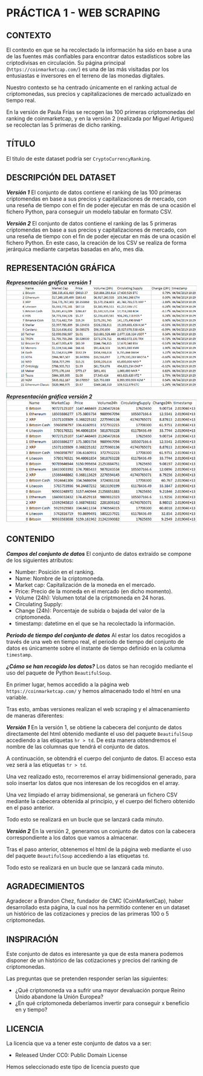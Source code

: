 # PRÁCTICA 1 - WEB SCRAPING

## CONTEXTO

El contexto en que se ha recolectado la información ha sido en base a una de las fuentes más confiables para encontrar datos estadísticos sobre las criptodivisas en circulación. Su página principal (`https://coinmarketcap.com/`) es una de las más visitadas por los entusiastas e inversores en el terreno de las monedas digitales.

Nuestro contexto se ha centrado únicamente en el ranking actual de criptomonedas, sus precios y capitalizaciones de mercado actualizado en tiempo real.

En la versión de Paula Frías se recogen las 100 primeras criptomonedas del ranking de coinmarketcap, y en la versión 2 (realizada por Miguel Artigues) se recolectan las 5 primeras de dicho ranking.

## TÍTULO

El titulo de este dataset podría ser `CryptoCurrencyRanking`.

## DESCRIPCIÓN DEL DATASET

***Versión 1***
El conjunto de datos contiene el ranking de las 100 primeras criptomendas en base a sus precios y capitalizaciones de mercado, con una reseña de tiempo con el fin de poder ejecutar en más de una ocasión el fichero Python, para conseguir un modelo tabular en formato CSV.

***Versión 2***
El conjunto de datos contiene el ranking de las 5 primeras criptomendas en base a sus precios y capitalizaciones de mercado, con una reseña de tiempo con el fin de poder ejecutar en más de una ocasión el fichero Python. En este caso, la creación de los CSV se realiza de forma jerárquica mediante carpetas basadas en año, mes día.

## REPRESENTACIÓN GRÁFICA

***Representación gráfica versión 1***
![Dataset v1](./images/v1.png)

***Representación gráfica versión 2***
![Dataset v2](./images/v2.png)

## CONTENIDO

***Campos del conjunto de datos***
El conjunto de datos extraído se compone de los siguientes atributos:

- Number: Posición en el ranking.
- Name: Nombre de la criptomoneda.
- Market cap: Capitalización de la moneda en el mercado.
- Price: Precio de la moneda en el mercado (en dicho momento).
- Volume (24h): Volumen total de la criptmoneda en 24 horas.
- Circulating Supply:
- Change (24h): Porcentaje de subida o bajada del valor de la criptomoneda.
- timestamp: datetime en el que se ha recolectado la información.

***Periodo de tiempo del conjunto de datos***
Al estar los datos recogidos a través de una web en tiempo real, el periodo de tiempo del conjunto de datos es únicamente sobre el instante de tiempo definido en la columna `timestamp`. 

***¿Cómo se han recogido los datos?***
Los datos se han recogido mediante el uso del paquete de Python `BeautifulSoup`.

En primer lugar, hemos accedido a la página web `https://coinmarketcap.com/` y hemos almacenado todo el html en una variable.

Tras esto, ambas versiones realizan el web scraping y el almacenamiento de maneras diferentes:

***Versión 1***
En la versión 1, se obtiene la cabecera del conjunto de datos directamente del html obtenido mediante el uso del paquete `BeautifulSoup` accediendo a las etiquetas `hr > td`. De esta manera obtendremos el nombre de las columnas que tendrá el conjunto de datos.

A continuación, se obtendrá el cuerpo del conjunto de datos. El acceso esta vez será a las etiquetas `tr > td`.

Una vez realizado esto, recorreremos el array bidimensional generado, para solo insertar los datos que nos interesan de los recogidos en el array.

Una vez limpiado el array bidimensional, se generará un fichero CSV mediante la cabecera obtenida al principio, y el cuerpo del fichero obtenido en el paso anterior.

Todo esto se realizará en un bucle que se lanzará cada minuto.

***Versión 2***
En la versión 2, generamos un conjunto de datos con la cabecera correspondiente a los datos que vamos a almacenar.

Tras el paso anterior, obtenemos el html de la página web mediante el uso del paquete `BeautifulSoup` accediendo a las etiquetas `td`.

Todo esto se realizará en un bucle que se lanzará cada minuto.

## AGRADECIMIENTOS

Agradecer a Brandon Chez, fundador de CMC (CoinMarketCap), haber desarrollado esta página, la cual nos ha permitido contener en un dataset un histórico de las cotizaciones y precios de las primeras 100 o 5 criptomonedas.

## INSPIRACIÓN

Este conjunto de datos es interesante ya que de esta manera podemos disponer de un histórico de las cotizaciones y precios del ranking de criptomonedas.

Las preguntas que se pretenden responder serían las siguientes:

- ¿Qué criptomoneda va a sufrir una mayor devaluación porque Reino Unido abandone la Unión Europea?
- ¿En qué criptomoneda deberíamos invertir para conseguir x beneficio en y tiempo?

## LICENCIA

La licencia que va a tener este conjunto de datos va a ser:

- Released Under CC0: Public Domain License

Hemos seleccionado este tipo de licencia puesto que